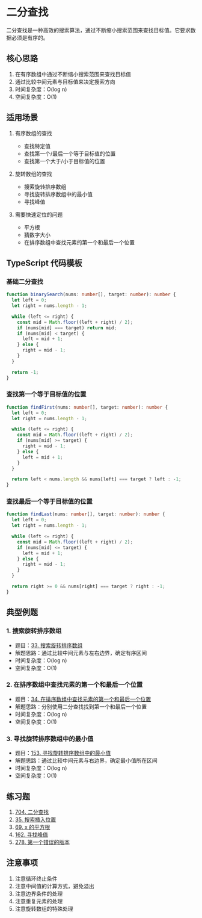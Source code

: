 # 二分查找

二分查找是一种高效的搜索算法，通过不断缩小搜索范围来查找目标值。它要求数据必须是有序的。

## 核心思路

1. 在有序数组中通过不断缩小搜索范围来查找目标值
2. 通过比较中间元素与目标值来决定搜索方向
3. 时间复杂度：O(log n)
4. 空间复杂度：O(1)

## 适用场景

1. 有序数组的查找

   - 查找特定值
   - 查找第一个/最后一个等于目标值的位置
   - 查找第一个大于/小于目标值的位置

2. 旋转数组的查找

   - 搜索旋转排序数组
   - 寻找旋转排序数组中的最小值
   - 寻找峰值

3. 需要快速定位的问题
   - 平方根
   - 猜数字大小
   - 在排序数组中查找元素的第一个和最后一个位置

## TypeScript 代码模板

### 基础二分查找

```typescript
function binarySearch(nums: number[], target: number): number {
  let left = 0;
  let right = nums.length - 1;

  while (left <= right) {
    const mid = Math.floor((left + right) / 2);
    if (nums[mid] === target) return mid;
    if (nums[mid] < target) {
      left = mid + 1;
    } else {
      right = mid - 1;
    }
  }

  return -1;
}
```

### 查找第一个等于目标值的位置

```typescript
function findFirst(nums: number[], target: number): number {
  let left = 0;
  let right = nums.length - 1;

  while (left <= right) {
    const mid = Math.floor((left + right) / 2);
    if (nums[mid] >= target) {
      right = mid - 1;
    } else {
      left = mid + 1;
    }
  }

  return left < nums.length && nums[left] === target ? left : -1;
}
```

### 查找最后一个等于目标值的位置

```typescript
function findLast(nums: number[], target: number): number {
  let left = 0;
  let right = nums.length - 1;

  while (left <= right) {
    const mid = Math.floor((left + right) / 2);
    if (nums[mid] <= target) {
      left = mid + 1;
    } else {
      right = mid - 1;
    }
  }

  return right >= 0 && nums[right] === target ? right : -1;
}
```

## 典型例题

### 1. 搜索旋转排序数组

- 题目：[33. 搜索旋转排序数组](https://leetcode.cn/problems/search-in-rotated-sorted-array/)
- 解题思路：通过比较中间元素与左右边界，确定有序区间
- 时间复杂度：O(log n)
- 空间复杂度：O(1)

### 2. 在排序数组中查找元素的第一个和最后一个位置

- 题目：[34. 在排序数组中查找元素的第一个和最后一个位置](https://leetcode.cn/problems/find-first-and-last-position-of-element-in-sorted-array/)
- 解题思路：分别使用二分查找找到第一个和最后一个位置
- 时间复杂度：O(log n)
- 空间复杂度：O(1)

### 3. 寻找旋转排序数组中的最小值

- 题目：[153. 寻找旋转排序数组中的最小值](https://leetcode.cn/problems/find-minimum-in-rotated-sorted-array/)
- 解题思路：通过比较中间元素与右边界，确定最小值所在区间
- 时间复杂度：O(log n)
- 空间复杂度：O(1)

## 练习题

1. [704. 二分查找](https://leetcode.cn/problems/binary-search/)
2. [35. 搜索插入位置](https://leetcode.cn/problems/search-insert-position/)
3. [69. x 的平方根](https://leetcode.cn/problems/sqrtx/)
4. [162. 寻找峰值](https://leetcode.cn/problems/find-peak-element/)
5. [278. 第一个错误的版本](https://leetcode.cn/problems/first-bad-version/)

## 注意事项

1. 注意循环终止条件
2. 注意中间值的计算方式，避免溢出
3. 注意边界条件的处理
4. 注意重复元素的处理
5. 注意旋转数组的特殊处理
